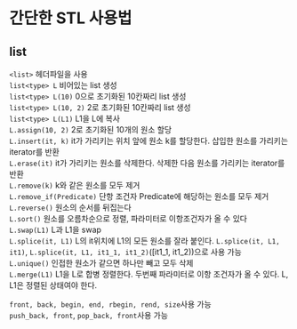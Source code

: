 # 간단한 STL 사용법

## list

`<list>` 헤더파일을 사용  
`list<type> L` 비어있는 list 생성  
`list<type> L(10)` 0으로 초기화된 10칸짜리 list 생성  
`list<type> L(10, 2)` 2로 초기화된 10칸짜리 list 생성  
`list<type> L(L1)` L1을 L에 복사  
`L.assign(10, 2)` 2로 초기화된 10개의 원소 할당  
`L.insert(it, k)` it가 가리키는 위치 앞에 원소 k를 할당한다. 삽입한 원소를 가리키는 iterator를 반환  
`L.erase(it)` it가 가리키는 원소를 삭제한다. 삭제한 다음 원소를 가리키는 iterator를 반환  
`L.remove(k)` k와 같은 원소를 모두 제거  
`L.remove_if(Predicate)` 단항 조건자 Predicate에 해당하는 원소를 모두 제거  
`L.reverse()` 원소의 순서를 뒤집는다  
`L.sort()` 원소를 오름차순으로 정렬, 파라미터로 이항조건자가 올 수 있다  
`L.swap(L1)` L과 L1을 swap  
`L.splice(it, L1)` L의 it위치에 L1의 모든 원소를 잘라 붙인다. `L.splice(it, L1, it1)`, `L.splice(it, L1, it1_1, it1_2)`([it1_1, it1_2))으로 사용 가능  
`L.unique()` 인접한 원소가 같으면 하나만 빼고 모두 삭제  
`L.merge(L1)` L1을 L로 합병 정렬한다. 두번째 파라미터로 이항 조건자가 올 수 있다. L, L1은 정렬된 상태여야 한다.  

`front, back, begin, end, rbegin, rend, size`사용 가능  
`push_back, front`, `pop_back, front`사용 가능  